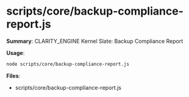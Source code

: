 # scripts/core/backup-compliance-report.js

**Summary**: CLARITY_ENGINE Kernel Slate: Backup Compliance Report

**Usage**:

```bash
node scripts/core/backup-compliance-report.js
```

**Files**:
- scripts/core/backup-compliance-report.js
